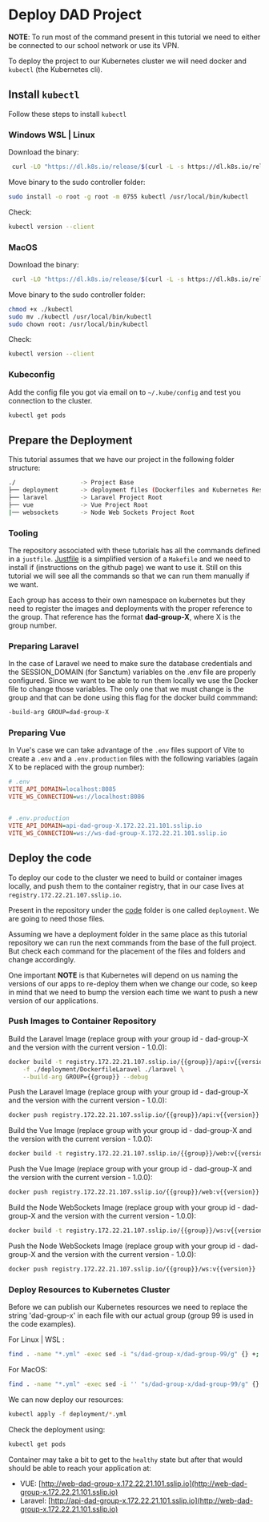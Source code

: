 # Deploy DAD Project

**NOTE**: To run most of the command present in this tutorial we need to either be connected to our school network or use its VPN.

To deploy the project to our Kubernetes cluster we will need docker and `kubectl` (the Kubernetes cli).

## Install `kubectl`

Follow these steps to install `kubectl`

### Windows WSL | Linux

Download the binary:

```bash
 curl -LO "https://dl.k8s.io/release/$(curl -L -s https://dl.k8s.io/release/stable.txt)/bin/linux/amd64/kubectl"
```

Move binary to the sudo controller folder:

```bash
sudo install -o root -g root -m 0755 kubectl /usr/local/bin/kubectl
```

Check:

```bash
kubectl version --client
```

### MacOS

Download the binary:

```bash
 curl -LO "https://dl.k8s.io/release/$(curl -L -s https://dl.k8s.io/release/stable.txt)/bin/darwin/amd64/kubectl"
```

Move binary to the sudo controller folder:

```bash
chmod +x ./kubectl
sudo mv ./kubectl /usr/local/bin/kubectl
sudo chown root: /usr/local/bin/kubectl
```

Check:

```bash
kubectl version --client
```

### Kubeconfig

Add the config file you got via email on to `~/.kube/config` and test you connection to the cluster.

```bash
kubectl get pods
```

## Prepare the Deployment

This tutorial assumes that we have our project in the following folder structure:

```bash
./                  -> Project Base
├── deployment      -> deployment files (Dockerfiles and Kubernetes Resources)
├── laravel         -> Laravel Project Root
├── vue             -> Vue Project Root
|── websockets      -> Node Web Sockets Project Root
```

### Tooling

The repository associated with these tutorials has all the commands defined in a `justfile`. [Justfile](https://github.com/casey/just) is a simplified version of a `Makefile` and we need to install if (instructions on the github page) we want to use it. Still on this tutorial we will see all the commands so that we can run them manually if we want.

Each group has access to their own namespace on kubernetes but they need to register the images and deployments with the proper reference to the group. That reference has the format **dad-group-X**, where X is the group number.

### Preparing Laravel

In the case of Laravel we need to make sure the database credentials and the SESSION_DOMAIN (for Sanctum) variables on the .env file are properly configured. Since we want to be able to run them locally we use the Docker file to change those variables. The only one that we must change is the group and that can be done using this flag for the docker build commmand:

```bash
-build-arg GROUP=dad-group-X
```

### Preparing Vue

In Vue's case we can take advantage of the `.env` files support of Vite to create a `.env` and a `.env.production` files with the following variables (again X to be replaced with the group number):

```ini
# .env
VITE_API_DOMAIN=localhost:8085
VITE_WS_CONNECTION=ws://localhost:8086


# .env.production
VITE_API_DOMAIN=api-dad-group-X.172.22.21.101.sslip.io
VITE_WS_CONNECTION=ws://ws-dad-group-X.172.22.21.101.sslip.io
```

## Deploy the code

To deploy our code to the cluster we need to build or container images locally, and push them to the container registry, that in our case lives at `registry.172.22.21.107.sslip.io`.

Present in the repository under the [code](https://github.com/ricardogomes/DAD-2024-25-Tutorials/tree/main/code) folder is one called `deployment`. We are going to need those files.

Assuming we have a deployment folder in the same place as this tutorial repository we can run the next commands from the base of the full project. But check each command for the placement of the files and folders and change accordingly.

One important **NOTE** is that Kubernetes will depend on us naming the versions of our apps to re-deploy them when we change our code, so keep in mind that we need to bump the version each time we want to push a new version of our applications.

### Push Images to Container Repository

Build the Laravel Image (replace group with your group id - dad-group-X and the version with the current version - 1.0.0):

```bash
docker build -t registry.172.22.21.107.sslip.io/{{group}}/api:v{{version}} \
    -f ./deployment/DockerfileLaravel ./laravel \
    --build-arg GROUP={{group}} --debug
```

Push the Laravel Image (replace group with your group id - dad-group-X and the version with the current version - 1.0.0):

```bash
docker push registry.172.22.21.107.sslip.io/{{group}}/api:v{{version}}
```

Build the Vue Image (replace group with your group id - dad-group-X and the version with the current version - 1.0.0):

```bash
docker build -t registry.172.22.21.107.sslip.io/{{group}}/web:v{{version}} -f ./deployment/DockerfileVue ./vue
```

Push the Vue Image (replace group with your group id - dad-group-X and the version with the current version - 1.0.0):

```bash
docker push registry.172.22.21.107.sslip.io/{{group}}/web:v{{version}}
```

Build the Node WebSockets Image (replace group with your group id - dad-group-X and the version with the current version - 1.0.0):

```bash
docker build -t registry.172.22.21.107.sslip.io/{{group}}/ws:v{{version}} -f ./deployment/DockerfileWS ./websockets
```

Push the Node WebSockets Image (replace group with your group id - dad-group-X and the version with the current version - 1.0.0):

```bash
docker push registry.172.22.21.107.sslip.io/{{group}}/ws:v{{version}}
```

### Deploy Resources to Kubernetes Cluster

Before we can publish our Kubernetes resources we need to replace the string 'dad-group-x' in each file with our actual group (group 99 is used in the code examples).

For Linux | WSL :

```bash
find . -name "*.yml" -exec sed -i "s/dad-group-x/dad-group-99/g" {} +; \
```

For MacOS:

```bash
find . -name "*.yml" -exec sed -i '' "s/dad-group-x/dad-group-99/g" {} +; \
```

We can now deploy our resources:

```bash
kubectl apply -f deployment/*.yml
```

Check the deployment using:

```bash
kubectl get pods
```

Container may take a bit to get to the `healthy` state but after that would should be able to reach your application at:

- VUE: [http://web-dad-group-x.172.22.21.101.sslip.io](http://web-dad-group-x.172.22.21.101.sslip.io)
- Laravel: [http://api-dad-group-x.172.22.21.101.sslip.io](http://web-dad-group-x.172.22.21.101.sslip.io)
